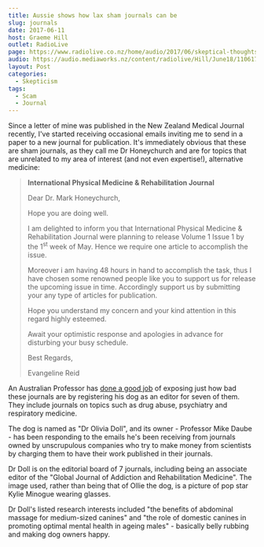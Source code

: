 ```yaml
---
title: Aussie shows how lax sham journals can be
slug: journals
date: 2017-06-11
host: Graeme Hill
outlet: RadioLive
page: https://www.radiolive.co.nz/home/audio/2017/06/skeptical-thoughts.html
audio: https://audio.mediaworks.nz/content/radiolive/Hill/June18/110617_WvW_Skeptical.mp3
layout: Post
categories:
  - Skepticism
tags:
  - Scam
  - Journal
---
```


Since a letter of mine was published in the New Zealand Medical Journal recently, I've started receiving occasional emails inviting me to send in a paper to a new journal for publication. It's immediately obvious that these are sham journals, as they call me Dr Honeychurch and are for topics that are unrelated to my area of interest (and not even expertise!), alternative medicine:

<!-- more -->

> **International Physical Medicine & Rehabilitation Journal**
>
> Dear Dr. Mark Honeychurch,
>
> Hope you are doing well.
>
> I am delighted to inform you that International Physical Medicine & Rehabilitation Journal were planning to release Volume 1 Issue 1 by the 1<sup>st</sup> week of May. Hence we require one article to accomplish the issue.
>
> Moreover i am having 48 hours in hand to accomplish the task, thus I have chosen some renowned people like you to support us for release the upcoming issue in time. Accordingly support us by submitting your any type of articles for publication.
>
> Hope you understand my concern and your kind attention in this regard highly esteemed.
>
> Await your optimistic response and apologies in advance for disturbing your busy schedule.
>
> Best Regards,
>
> Evangeline Reid

An Australian Professor has [done a good job](https://thewest.com.au/news/health/is-this-the-worlds-smartest-canine-or-has-science-gone-to-the-dogs-ng-b88479075z) of exposing just how bad these journals are by registering his dog as an editor for seven of them. They include journals on topics such as drug abuse, psychiatry and respiratory medicine.

The dog is named as "Dr Olivia Doll", and its owner - Professor Mike Daube - has been responding to the emails he's been receiving from journals owned by unscrupulous companies who try to make money from scientists by charging them to have their work published in their journals.

Dr Doll is on the editorial board of 7 journals, including being an associate editor of the "Global Journal of Addiction and Rehabilitation Medicine". The image used, rather than being that of Ollie the dog, is a picture of pop star Kylie Minogue wearing glasses.

Dr Doll's listed research interests included "the benefits of abdominal massage for medium-sized canines" and "the role of domestic canines in promoting optimal mental health in ageing males" - basically belly rubbing and making dog owners happy.
